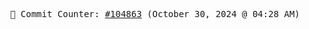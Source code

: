 <p align="center">
    <samp>
        📮 Commit Counter: <a href="https://github.com/Javascript-void0/Javascript-void0/commits/main">#104863</a> (October 30, 2024 @ 04:28 AM)
    </samp>
</p>